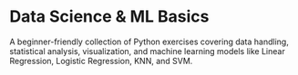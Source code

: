# Data Science & ML Basics
   A beginner-friendly collection of Python exercises covering data handling, statistical analysis, visualization, and machine learning models like Linear             Regression, Logistic Regression, KNN, and SVM.
